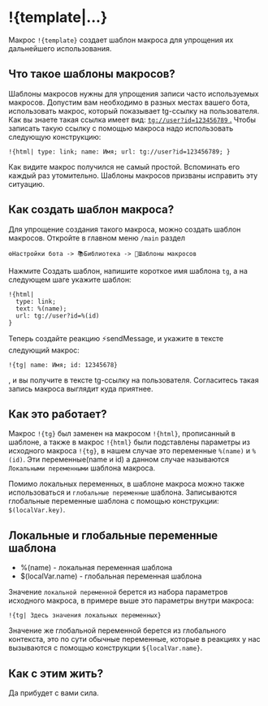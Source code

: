 # !{template|...}

Макрос `!{template}` создает шаблон макроса для упрощения их дальнейшего использования.

## Что такое шаблоны макросов?

Шаблоны макросов нужны для упрощения записи часто используемых макросов. Допустим вам необходимо в разных местах вашего бота, использовать  макрос, который показывает tg-ссылку на пользователя. Как вы знаете такая ссылка имеет вид: [`tg://user?id=123456789` .](tg://user?id=123456789.) Чтобы записать такую ссылку с помощью макроса надо использовать следующую конструкцию:
```plain 
!{html| type: link; name: Имя; url: tg://user?id=123456789; }
```

Как видите макрос получился не самый простой. Вспоминать его каждый раз утомительно. Шаблоны макросов призваны исправить эту ситуацию.


## Как создать шаблон макроса?

Для упрощение создания такого макроса, можно создать шаблон макросов. Откройте в главном меню `/main` раздел
```plain 
⚙️Настройки бота -> 📚Библиотека -> 📸Шаблоны макросов
```

Нажмите Создать шаблон, напишите короткое имя шаблона `tg`, а на следующем шаге укажите шаблон:
```plain 
!{html|
  type: link;
  text: %(name);
  url: tg://user?id=%(id)
}
```

Теперь создайте реакцию ⚡️sendMessage, и укажите в тексте следующий макрос:
```plain 
!{tg| name: Имя; id: 12345678}
```

, и вы получите в тексте tg-ссылку на пользователя. Согласитесь такая запись макроса выглядит куда приятнее. 


## Как это работает?

Макрос `!{tg}` был заменен на макросом `!{html}`, прописанный в шаблоне, а также в макрос `!{html}` были подставлены параметры из исходного макроса `!{tg}`, в нашем случае это переменные `%(name)` и `%(id)`. Эти переменные(name и id) а данном случае называются `Локальными переменными` шаблона макроса.

Помимо локальных переменных, в шаблоне макроса можно также использоваться и `глобальные переменные` шаблона. Записываются глобальные переменные шаблона с помощью конструкции: `$(localVar.key)`.


## Локальные и глобальные переменные шаблона
* %(name) - локальная переменная шаблона
* $(localVar.name) - глобальная переменная шаблона

Значение `локальной переменной` берется из набора параметров исходного макроса, в примере выше это параметры внутри макроса:
```plain 
!{tg| Здесь значения локальных переменных}
```

Значение же глобальной переменной берется из глобального контекста, это по сути обычные переменные, которые в реакциях у нас вызываются с помощью конструкции `${localVar.name}`.


## Как с этим жить?

Да прибудет с вами сила.

